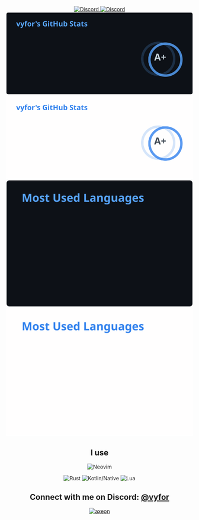 <div align="center">
  <a href="https://github.com/vyfor/cord.nvim#gh-dark-mode-only" title="View Plugin">
    <img src="https://lanyard.cnrad.dev/api/446729269872427018?hideStatus=true&bg=00000000&idleMessage=17%20y.o.%20software%20engineer%20with%20a%20passion%20for%20open-source&borderRadius=0&ignoreAppId=978995592736944188&theme=dark" alt="Discord" />
  </a>
  <a href="https://github.com/vyfor/cord.nvim#gh-light-mode-only" title="View Plugin">
    <img src="https://lanyard.cnrad.dev/api/446729269872427018?hideStatus=true&bg=00000000&idleMessage=17%20y.o.%20software%20engineer%20with%20a%20passion%20for%20open-source&borderRadius=0&ignoreAppId=978995592736944188&theme=light" alt="Discord" />
  </a>
  
  <br>
  
  <a href="https://github.com/vyfor#gh-dark-mode-only">
    <img src="./assets/stats_dark.svg" alt="vyfor's stats" />
  </a>
  <a href="https://github.com/vyfor#gh-light-mode-only">
    <img src="./assets/stats_light.svg" alt="vyfor's stats" />
  </a>

  <a href="https://github.com/vyfor#gh-dark-mode-only">
    <img align="bottom" src="./assets/languages_dark.svg" alt="vyfor's top langs" />
  </a>
  <a href="https://github.com/vyfor#gh-light-mode-only">
    <img align="bottom" src="./assets/languages_light.svg" alt="vyfor's top langs" />
  </a>
  
  <h2>I use</h3>
  
  <p>
    <img src="https://img.shields.io/badge/Neovim-116aab.svg?&amp;style=for-the-badge&amp;logo=neovim&amp;logoColor=white" alt="Neovim">
  </p>
  <p>
    <img src="https://img.shields.io/badge/rust-%23000000.svg?style=for-the-badge&amp;logo=rust&amp;logoColor=white" alt="Rust">
    <img src="https://img.shields.io/badge/kotlin/native-%237F52FF.svg?style=for-the-badge&amp;logo=kotlin&amp;logoColor=white" alt="Kotlin/Native">
    <img src="https://img.shields.io/badge/lua-%232C2D72.svg?style=for-the-badge&amp;logo=lua&amp;logoColor=white" alt="Lua">
  </p>
  
  <h2>Connect with me on Discord: <a href="https://discord.com/users/446729269872427018" title="vyfor">@vyfor</a></h2>
  <a href="https://discord.gg/mw27xdA3wh"><img src="https://discord.com/api/guilds/1075450745232564245/widget.png?style=banner3" alt="axeon"/></a>
</div>
